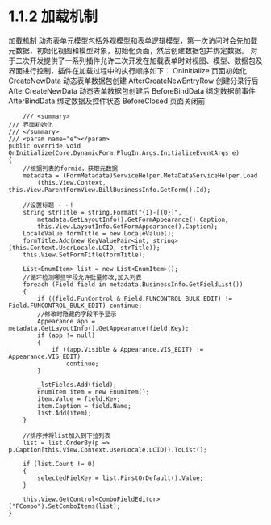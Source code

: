 # 1.1.2 加载机制

加载机制
动态表单元模型包括外观模型和表单逻辑模型，第一次访问时会先加载元数据，初始化视图和模型对象，初始化页面，然后创建数据包并绑定数据。
对于二次开发提供了一系列插件允许二次开发在加载表单时对视图、模型、数据包及界面进行控制，插件在加载过程中的执行顺序如下：
OnInitialize 					页面初始化
CreateNewData 				动态表单数据包创建
AfterCreateNewEntryRow 	创建分录行后
AfterCreateNewData 		动态表单数据包创建后
BeforeBindData 				绑定数据前事件
AfterBindData 				绑定数据及控件状态
BeforeClosed 				页面关闭前

```
    /// <summary>
/// 界面初始化
/// </summary>
/// <param name="e"></param>
public override void OnInitialize(Core.DynamicForm.PlugIn.Args.InitializeEventArgs e)
{
    //根据列表的formid，获取元数据
    metadata = (FormMetadata)ServiceHelper.MetaDataServiceHelper.Load
        (this.View.Context, this.View.ParentFormView.BillBusinessInfo.GetForm().Id);

    //设置标题 - -！
    string strTitle = string.Format("{1}-[{0}]",
        metadata.GetLayoutInfo().GetFormAppearance().Caption,
        this.View.LayoutInfo.GetFormAppearance().Caption);
    LocaleValue formTitle = new LocaleValue();
    formTitle.Add(new KeyValuePair<int, string>(this.Context.UserLocale.LCID, strTitle));
    this.View.SetFormTitle(formTitle);

    List<EnumItem> list = new List<EnumItem>();
    //循环检测哪些字段允许批量修改,加入列表
    foreach (Field field in metadata.BusinessInfo.GetFieldList())
    {
        if ((field.FunControl & Field.FUNCONTROL_BULK_EDIT) != Field.FUNCONTROL_BULK_EDIT) continue;
        //修改时隐藏的字段不予显示
        Appearance app = metadata.GetLayoutInfo().GetAppearance(field.Key);
        if (app != null)
        {
            if ((app.Visible & Appearance.VIS_EDIT) != Appearance.VIS_EDIT)
                continue;
        }

        _lstFields.Add(field);
        EnumItem item = new EnumItem();
        item.Value = field.Key;
        item.Caption = field.Name;
        list.Add(item);
    }

    //排序并将list加入到下拉列表
    list = list.OrderBy(p => p.Caption[this.View.Context.UserLocale.LCID]).ToList();

    if (list.Count != 0)
    {
        selectedFielKey = list.FirstOrDefault().Value;
    }

    this.View.GetControl<ComboFieldEditor>("FCombo").SetComboItems(list);
}

```
